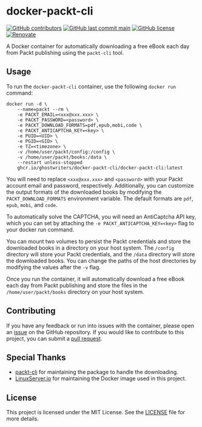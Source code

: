 # docker-packt-cli

[![GitHub contributors](https://img.shields.io/github/contributors/GhostWriters/docker-packt-cli.svg?style=flat-square&color=607D8B)](https://github.com/GhostWriters/docker-packt-cli/graphs/contributors)
[![GitHub last commit main](https://img.shields.io/github/last-commit/GhostWriters/docker-packt-cli/main.svg?style=flat-square&color=607D8B&label=code%20committed)](https://github.com/GhostWriters/docker-packt-cli/commits/main)
[![GitHub license](https://img.shields.io/github/license/GhostWriters/docker-packt-cli.svg?style=flat-square&color=607D8B)](https://github.com/GhostWriters/docker-packt-cli/blob/main/LICENSE)
[![Renovate](https://img.shields.io/badge/renovate-enabled-brightgreen.svg?style=flat-square&color=607D8B)](https://github.com/renovatebot/renovate)

A Docker container for automatically downloading a free eBook each day from Packt publishing using the `packt-cli` tool.

## Usage

To run the `docker-packt-cli` container, use the following `docker run` command:

```docker
docker run -d \
    --name=packt --rm \
    -e PACKT_EMAIL=<xxx@xxx.xxx> \
    -e PACKT_PASSWORD=<password> \
    -e PACKT_DOWNLOAD_FORMATS=pdf,epub,mobi,code \
    -e PACKT_ANTICAPTCHA_KEY=<key> \
    -e PUID=<UID> \
    -e PGID=<GID> \
    -e TZ=<timezone> \
    -v /home/user/packt/config:/config \
    -v /home/user/packt/books:/data \
    --restart unless-stopped
    ghcr.io/ghostwriters/docker-packt-cli/docker-packt-cli:latest
```

You will need to replace `<xxx@xxx.xxx>` and `<password>` with your Packt account email and password, respectively. Additionally, you can customize the output formats of the downloaded books by modifying the `PACKT_DOWNLOAD_FORMATS` environment variable. The default formats are `pdf`, `epub`, `mobi`, and `code`.

To automatically solve the CAPTCHA, you will need an AntiCaptcha API key, which you can set by attaching the `-e PACKT_ANTICAPTCHA_KEY=<key>` flag to your docker run command.

You can mount two volumes to persist the Packt credentials and store the downloaded books in a directory on your host system. The `/config` directory will store your Packt credentials, and the `/data` directory will store the downloaded books. You can change the paths of the host directories by modifying the values after the `-v` flag.

Once you run the container, it will automatically download a free eBook each day from Packt publishing and store the files in the `/home/user/packt/books` directory on your host system.

## Contributing

If you have any feedback or run into issues with the container, please open an [issue](https://github.com/GhostWriters/docker-packt-cli/issues/new) on the GitHub repository. If you would like to contribute to this project, you can submit a [pull request](https://github.com/GhostWriters/docker-packt-cli/pulls).

## Special Thanks

- [packt-cli](https://gitlab.com/packt-cli/packt-cli) for maintaining the package to handle the downloading.
- [LinuxServer.io](https://www.linuxserver.io) for maintaining the Docker image used in this project.

## License

This project is licensed under the MIT License. See the [LICENSE](https://github.com/GhostWriters/docker-packt-cli/blob/main/LICENSE) file for more details.
